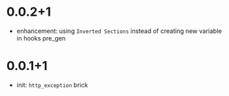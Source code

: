 # 0.0.2+1
- enhancement: using `Inverted Sections` instead of creating new variable in hooks pre_gen
# 0.0.1+1

- init: `http_exception` brick
